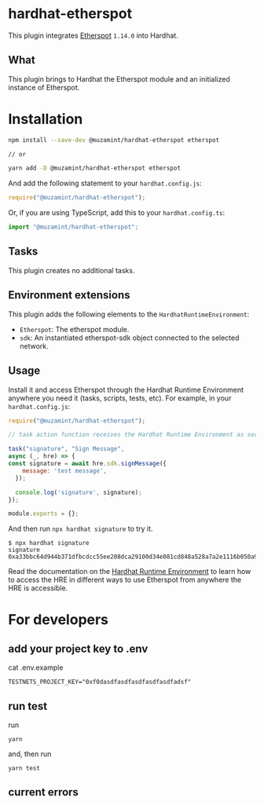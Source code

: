 # hardhat-etherspot
This plugin integrates [Etherspot](https://docs.etherspot.dev/) `1.14.0` into Hardhat.

## What

This plugin brings to Hardhat the Etherspot module and an initialized instance of Etherspot.

# Installation

```bash
npm install --save-dev @muzamint/hardhat-etherspot etherspot

// or

yarn add -D @muzamint/hardhat-etherspot etherspot
```

And add the following statement to your `hardhat.config.js`:

```js
require("@muzamint/hardhat-etherspot");
```

Or, if you are using TypeScript, add this to your `hardhat.config.ts`:

```js
import "@muzamint/hardhat-etherspot";
```

## Tasks

This plugin creates no additional tasks.

## Environment extensions

This plugin adds the following elements to the `HardhatRuntimeEnvironment`:

- `Etherspot`: The etherspot module.
- `sdk`: An instantiated etherspot-sdk object connected to the selected network.

## Usage

Install it and access Etherspot through the Hardhat Runtime Environment anywhere you need it (tasks, scripts, tests, etc). For example, in your `hardhat.config.js`:

```js
require("@muzamint/hardhat-etherspot");

// task action function receives the Hardhat Runtime Environment as second argument

task("signature", "Sign Message",
async (_, hre) => {
const signature = await hre.sdk.signMessage({
    message: 'test message',
  });

  console.log('signature', signature);
});

module.exports = {};
```

And then run `npx hardhat signature` to try it.

```
$ npx hardhat signature
signature 0xa33bbc64d944b371dfbcdcc55ee208dca29100d34e081cd848a528a7a2e1116b050a9151a06210a84c443559a72e83c78f635a914a5e260a7db1a78bfb62ba081c
```

Read the documentation on the [Hardhat Runtime Environment](https://hardhat.org/documentation/#hardhat-runtime-environment-hre) to learn how to access the HRE in different ways to use Etherspot from anywhere the HRE is accessible.

# For developers
## add your project key to .env
cat .env.example
```
TESTNETS_PROJECT_KEY="0xf0dasdfasdfasdfasdfasdfadsf"
```
## run test
run
```
yarn
```
and, then run
```
yarn test
```
## current errors
```
